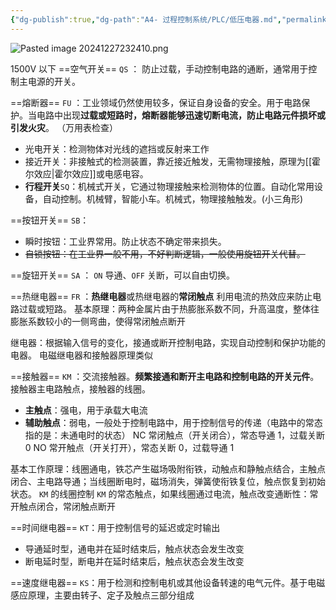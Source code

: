 ```yaml
---
{"dg-publish":true,"dg-path":"A4- 过程控制系统/PLC/低压电器.md","permalink":"/A4- 过程控制系统/PLC/低压电器/","dgPassFrontmatter":true,"noteIcon":"","created":"2024-11-05T18:41:10.698+08:00","updated":"2025-08-02T10:36:28.525+08:00"}
---
```



![Pasted image 20241227232410.png](/img/user/Photo%20Resources/Pasted%20image%2020241227232410.png)

1500V 以下
==空气开关== `QS` ： 防止过载，手动控制电路的通断，通常用于控制主电源的开关。

==熔断器== `FU` ：工业领域仍然使用较多，保证自身设备的安全。用于电路保护。当电路中出现**过载或短路时，熔断器能够迅速切断电流，防止电路元件损坏或引发火灾**。  （万用表检查）

- 光电开关：检测物体对光线的遮挡或反射来工作
- 接近开关：非接触式的检测装置，靠近接近触发，无需物理接触，原理为[[霍尔效应\|霍尔效应]]或电感电容。
- **行程开关**`SQ`：机械式开关，它通过物理接触来检测物体的位置。自动化常用设备，自动控制。机械臂，智能小车。机械式，物理接触触发。(小三角形)

==按钮开关==  `SB`：
- 瞬时按钮：工业界常用。防止状态不确定带来损失。
- ~~自锁按钮：在工业界一般不用，不好判断逻辑，一般使用旋钮开关代替。~~

==旋钮开关== `SA`  ： `ON` 导通、`OFF` 关断，可以自由切换。


==热继电器== `FR`  ：**热继电器**或热继电器的**常闭触点**
利用电流的热效应来防止电路过载或短路。
基本原理：两种金属片由于热膨胀系数不同，升高温度，整体往膨胀系数较小的一侧弯曲，使得常闭触点断开

继电器：根据输入信号的变化，接通或断开控制电路，实现自动控制和保护功能的电器。
电磁继电器和接触器原理类似


==接触器== `KM`  ：交流接触器。**频繁接通和断开主电路和控制电路的开关元件**。接触器主电路触点，接触器的线圈。
- **主触点**：强电，用于承载大电流
- **辅助触点**：弱电，一般处于控制电路中，用于控制信号的传递（电路中的常态指的是：未通电时的状态）
	NC 常闭触点（开关闭合），常态导通 1，过载关断 0
	NO 常开触点（开关打开），常态关断 0，过载导通 1

基本工作原理：线圈通电，铁芯产生磁场吸附衔铁，动触点和静触点结合，主触点闭合、主电路导通；当线圈断电时，磁场消失，弹簧使衔铁复位，触点恢复到初始状态。
`KM` 的线圈控制 `KM` 的常态触点，如果线圈通过电流，触点改变通断性：常开触点闭合，常闭触点断开


==时间继电器== `KT`：用于控制信号的延迟或定时输出
- 导通延时型，通电并在延时结束后，触点状态会发生改变
- 断电延时型，断电并在延时结束后，触点状态会发生改变

==速度继电器== `KS`：用于检测和控制电机或其他设备转速的电气元件。基于电磁感应原理，主要由转子、定子及触点三部分组成

